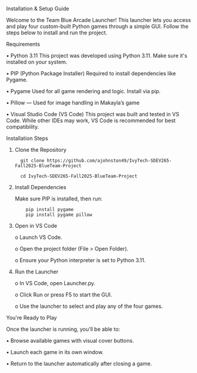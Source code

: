 Installation & Setup Guide


Welcome to the Team Blue Arcade Launcher! This launcher lets you access and play four custom-built Python games through a simple GUI. Follow the steps below to install and run the project.


Requirements

•	Python 3.11 This project was developed using Python 3.11. Make sure it's installed on your system.

•	PIP (Python Package Installer) Required to install dependencies like Pygame.

•	Pygame Used for all game rendering and logic. Install via pip.

•	Pillow — Used for image handling in Makayla’s game

•	Visual Studio Code (VS Code) This project was built and tested in VS Code. While other IDEs may work, VS Code is recommended for best compatibility.



Installation Steps

1.	Clone the Repository


  	      git clone https://github.com/ajohnston49/IvyTech-SDEV265-Fall2025-BlueTeam-Project

  	      cd IvyTech-SDEV265-Fall2025-BlueTeam-Project
  	

3.	Install Dependencies
	
      Make sure PIP is installed, then run:

            pip install pygame
  			pip install pygame pillow

  	
5.	Open in VS Code

  	o	Launch VS Code.
  	

  	o	Open the project folder (File > Open Folder).
  	

  	o	Ensure your Python interpreter is set to Python 3.11.

6.	Run the Launcher

  	o	In VS Code, open Launcher.py.
  	

  	o	Click Run or press F5 to start the GUI.
  	

  	o	Use the launcher to select and play any of the four games.


You're Ready to Play

Once the launcher is running, you’ll be able to:
  
  •	Browse available games with visual cover buttons.
  
  
  •	Launch each game in its own window.
  
  
  •	Return to the launcher automatically after closing a game.


